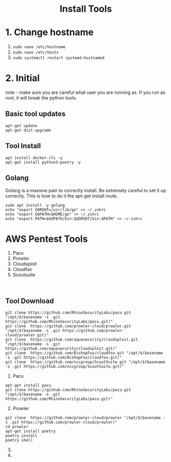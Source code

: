 

<h1 align="center">Install Tools</h1>

# 1. Change hostname
1. `sudo nano /etc/hostname`
2. `sudo nano /etc/hosts`
3. `sudo systemctl restart systemd-hostnamed`



# 2. Initial
note - make sure you are careful what user you are running as. If you run as root, it will break the python tools. 

## Basic tool updates
```
apt-get update
apt-get dist-upgrade
```

## Tool Install
```
apt install docker-cli -y
apt-get install python3-poetry -y

```

## Golang
Golang is a massive pain to correctly install. Be extremely careful to set it up correctly. This is how to do it the apt-get install route. 
```
sudo apt install -y golang
echo "export GOROOT=/usr/lib/go" >> ~/.zshrc
echo "export GOPATH=$HOME/go" >> ~/.zshrc
echo "export PATH=$GOPATH/bin:$GOROOT/bin:$PATH" >> ~/.zshrc
```


# AWS Pentest Tools

1. Pacu
2. Prowler
3. Cloudsploit
4. Cloudfox
5. Scoutsuite

&nbsp;

## Tool Download

```
git clone https://github.com/RhinoSecurityLabs/pacu.git "/opt/$(basename -s .git https://github.com/RhinoSecurityLabs/pacu.git)"
git clone  https://github.com/prowler-cloud/prowler.git "/opt/$(basename -s .git https://github.com/prowler-cloud/prowler.git)"
git clone  https://github.com/aquasecurity/cloudsploit.git "/opt/$(basename -s .git https://github.com/aquasecurity/cloudsploit.git)"
git clone  https://github.com/BishopFox/cloudfox.git "/opt/$(basename -s .git https://github.com/BishopFox/cloudfox.git)"
git clone  https://github.com/nccgroup/ScoutSuite.git "/opt/$(basename -s .git https://github.com/nccgroup/ScoutSuite.git)"

```


1. Pacu 

```
apt-get install pacu
git clone https://github.com/RhinoSecurityLabs/pacu.git "/opt/$(basename -s .git https://github.com/RhinoSecurityLabs/pacu.git)"
```

2. Prowler
```
git clone  https://github.com/prowler-cloud/prowler "/opt/$(basename -s .git https://github.com/prowler-cloud/prowler)"
cd prowler
apt-get install poetry
poetry install
poetry shell

```


3. 
4. 
